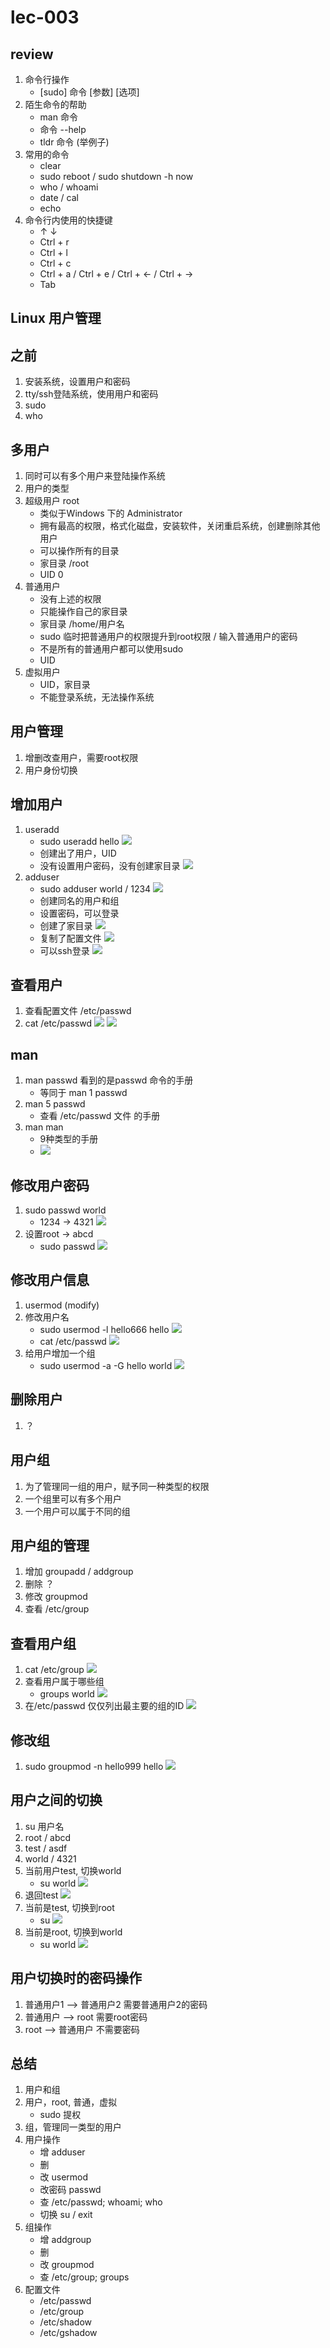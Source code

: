 # lec-003

## review
1. 命令行操作
   - [sudo] 命令 [参数] [选项]
2. 陌生命令的帮助
   - man 命令
   - 命令 --help
   - tldr 命令 (举例子)
3. 常用的命令
   - clear
   - sudo reboot / sudo shutdown -h now
   - who  /  whoami
   - date / cal
   - echo
4. 命令行内使用的快捷键
   - ↑  ↓ 
   - Ctrl + r
   - Ctrl + l
   - Ctrl + c
   - Ctrl + a / Ctrl + e / Ctrl + ← / Ctrl + → 
   - Tab 

## Linux 用户管理

## 之前
1. 安装系统，设置用户和密码
2. tty/ssh登陆系统，使用用户和密码
3. sudo
4. who

## 多用户
1. 同时可以有多个用户来登陆操作系统
2. 用户的类型 
3. 超级用户 root 
   - 类似于Windows 下的 Administrator
   - 拥有最高的权限，格式化磁盘，安装软件，关闭重启系统，创建删除其他用户
   - 可以操作所有的目录
   - 家目录 /root
   - UID 0
4. 普通用户
   - 没有上述的权限
   - 只能操作自己的家目录
   - 家目录 /home/用户名
   - sudo 临时把普通用户的权限提升到root权限 / 输入普通用户的密码
   - 不是所有的普通用户都可以使用sudo
   - UID
5. 虚拟用户
   - UID，家目录
   - 不能登录系统，无法操作系统

## 用户管理
1. 增删改查用户，需要root权限
2. 用户身份切换

## 增加用户
1. useradd
   - sudo useradd hello 
    ![](linux_note_image/2023-03-02-08-41-55.png)
   - 创建出了用户，UID
   - 没有设置用户密码，没有创建家目录
   ![](linux_note_image/2023-03-02-08-44-16.png)
2. adduser
   - sudo adduser world / 1234 
   ![](linux_note_image/2023-03-02-08-59-41.png)
   - 创建同名的用户和组
   - 设置密码，可以登录
   - 创建了家目录
     ![](linux_note_image/2023-03-02-09-01-02.png)
   - 复制了配置文件
     ![](linux_note_image/2023-03-02-09-02-24.png)
   - 可以ssh登录
     ![](linux_note_image/2023-03-02-09-03-33.png)

## 查看用户
1. 查看配置文件 /etc/passwd 
2. cat /etc/passwd 
   ![](linux_note_image/2023-03-02-09-06-32.png)
   ![](linux_note_image/2023-03-02-09-09-31.png)

## man
1. man passwd 看到的是passwd 命令的手册
   - 等同于 man 1 passwd 
2. man 5 passwd 
   - 查看 /etc/passwd 文件 的手册
3. man man 
   - 9种类型的手册 
   - ![](linux_note_image/2023-03-02-09-14-00.png)

## 修改用户密码
1. sudo passwd world 
   - 1234 -> 4321 
   ![](linux_note_image/2023-03-02-09-16-06.png)
2. 设置root -> abcd 
   - sudo passwd 
   ![](linux_note_image/2023-03-02-09-18-04.png)

## 修改用户信息
1. usermod (modify)
2. 修改用户名  
   - sudo usermod -l hello666 hello
   ![](linux_note_image/2023-03-02-09-20-09.png)
   - cat /etc/passwd 
   ![](linux_note_image/2023-03-02-09-20-55.png)
3. 给用户增加一个组 
   - sudo usermod -a -G hello world 
   ![](linux_note_image/2023-03-02-09-36-13.png)

## 删除用户
1. ？


## 用户组
1. 为了管理同一组的用户，赋予同一种类型的权限
2. 一个组里可以有多个用户
3. 一个用户可以属于不同的组

## 用户组的管理
1. 增加 groupadd / addgroup
2. 删除 ？
3. 修改 groupmod
4. 查看 /etc/group

## 查看用户组
1. cat /etc/group 
   ![](linux_note_image/2023-03-02-09-29-05.png)
2. 查看用户属于哪些组 
   - groups world 
   ![](linux_note_image/2023-03-02-09-30-32.png)
3. 在/etc/passwd 仅仅列出最主要的组的ID 
   ![](linux_note_image/2023-03-02-09-33-23.png)

## 修改组
1. sudo groupmod -n hello999 hello
   ![](linux_note_image/2023-03-02-09-38-44.png)

## 用户之间的切换
1. su 用户名
2. root / abcd
3. test / asdf
4. world / 4321
5. 当前用户test, 切换world 
   - su world 
![](linux_note_image/2023-03-02-10-04-04.png)
6. 退回test 
   ![](linux_note_image/2023-03-02-10-04-43.png)
7. 当前是test, 切换到root 
   - su 
![](linux_note_image/2023-03-02-10-05-46.png)
8. 当前是root, 切换到world 
   - su world 
   ![](linux_note_image/2023-03-02-10-07-09.png)

## 用户切换时的密码操作
1. 普通用户1 --> 普通用户2  需要普通用户2的密码
2. 普通用户 --> root  需要root密码
3. root --> 普通用户  不需要密码

## 总结 
1. 用户和组
2. 用户，root, 普通，虚拟
   - sudo 提权
3. 组，管理同一类型的用户
4. 用户操作
   - 增 adduser
   - 删 
   - 改 usermod 
   - 改密码 passwd 
   - 查 /etc/passwd; whoami; who 
   - 切换 su / exit
5. 组操作
   - 增 addgroup
   - 删 
   - 改 groupmod
   - 查 /etc/group; groups 
6. 配置文件
   - /etc/passwd
   - /etc/group
   - /etc/shadow
   - /etc/gshadow